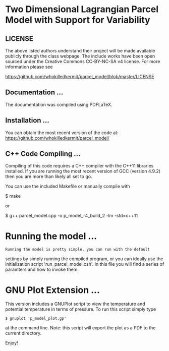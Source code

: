 # Two Dimensional Lagrangian Parcel Model with Support for Variability


## LICENSE

   The above listed authors understand their project will be made 
available publicly through the class webpage. The include works have 
been open sourced under the Creative Commons CC-BY-NC-SA v4 license. 
For more information please see 

https://github.com/whokilledkermit/parcel_model/blob/master/LICENSE

## Documentation ...
   The documentation was compiled using PDFLaTeX.

## Installation ...
   You can obtain the most recent version of the code at:
      https://github.com/whokilledkermit/parcel_model/

## C++ Code Compiling ...
   Compiling of this code requires a C++ compiler with the C++11 
libraries installed. If you are running the most recent version of 
GCC (version 4.9.2) then you are more than likely all set to go.
   
   You can use the included Makefile or manually compile with 
   
   $ make
   
   or
   
   $ g++ parcel_model.cpp -o p_model_r4_build_2 -lm -std=c++11


# Running the model ...
	Running the model is pretty simple, you can run with the default
settings by simply running the compiled program, or you can ideally
use the initialization script 'run_parcel_model.csh'. In this file 
you will find a series of paramters and how to invoke them.
   
# GNU Plot Extension ...
   This version includes a GNUPlot script to view the temperature and
potential temperature in terms of pressure. To run this script simply
type 
	
	$ gnuplot 'p_model_plot.gp'
	
at the command line. Note: this script will export the plot as a PDF
to the current directory. 

Enjoy!
